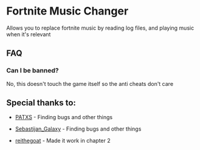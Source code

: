 # Fortnite Music Changer

Allows you to replace fortnite music by reading log files, and playing music when it's relevant

## FAQ

### Can I be banned?
No, this doesn't touch the game itself so the anti cheats don't care

## Special thanks to:

* [PATXS](https://www.reddit.com/user/PATXS) - Finding bugs and other things 

* [Sebastijan_Galaxy](https://www.reddit.com/user/Sebastijan_Galaxy) - Finding bugs and other things

* [reithegoat](https://github.com/reithegoat) - Made it work in chapter 2


